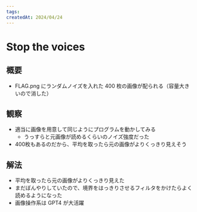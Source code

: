 ```yaml
---
tags:
createdAt: 2024/04/24
---
```


# Stop the voices

## 概要

* FLAG.png にランダムノイズを入れた 400 枚の画像が配られる（容量大きいので消した）

## 観察

* 適当に画像を用意して同じようにプログラムを動かしてみる
  * うっすらと元画像が読めるくらいのノイズ強度だった
* 400枚もあるのだから、平均を取ったら元の画像がよりくっきり見えそう

## 解法

* 平均を取ったら元の画像がよりくっきり見えた
* まだぼんやりしていたので、境界をはっきりさせるフィルタをかけたらよく読めるようになった
* 画像操作系は GPT4 が大活躍
